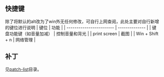 ## 快捷键
除了将默认的alt改为了win外无任何修改，可自行上网查阅，此处主要对自行新增的键位进行说明
| 键位                     | 功能           |
| ------------------------ | -------------- |
| 键盘功能键（如音量加减） | 控制音量和背光 |
| print screen             | 截图           |
| Win + Shift + n          | 网络管理       |
## 补丁
见[patch-list](patch-list)目录。
